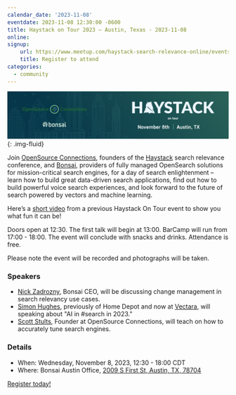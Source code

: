 ```yaml
---
calendar_date: '2023-11-08'
eventdate: 2023-11-08 12:30:00 -0600
title: Haystack on Tour 2023 – Austin, Texas - 2023-11-08
online:
signup:
    url: https://www.meetup.com/haystack-search-relevance-online/events/296658842/
    title: Register to attend
categories:
  - community
---
```


<img src="/assets/media/herobanners/2023_11_08-haystack-atx.png" alt="Haystack on Tour in Austin, TX 2023"/>{: .img-fluid}


Join [OpenSource Connections](https://www.opensourceconnections.com/), founders of the [Haystack](http://www.haystackconf.com/) search relevance conference, and [Bonsai](http://www.bonsai.io/), providers of fully managed OpenSearch solutions for mission-critical search engines, for a day of search enlightenment – learn how to build great data-driven search applications, find out how to build powerful voice search experiences, and look forward to the future of search powered by vectors and machine learning.

Here’s a [short video](https://www.youtube.com/watch?v=IyUXgfeTKxo) from a previous Haystack On Tour event to show you what fun it can be!

Doors open at 12:30. The first talk will begin at 13:00. BarCamp will run from 17:00 - 18:00. The event will conclude with snacks and drinks. Attendance is free.

Please note the event will be recorded and photographs will be taken.

### Speakers
- [Nick Zadrozny](https://www.linkedin.com/in/nzadrozny/), Bonsai CEO, will be discussing change management in search relevancy use cases.
- [Simon Hughes](https://www.linkedin.com/in/simon-hughes-data-scientist/), previously of Home Depot and now at [Vectara](https://www.vectara.com), will speaking about "AI in #search in 2023."
- [Scott Stults](https://www.linkedin.com/in/scottstults/), Founder at OpenSource Connections, will teach on how to accurately tune search engines.

### Details
- When: Wednesday, November 8, 2023, 12:30 - 18:00 CDT
- Where: Bonsai Austin Office, [2009 S First St, Austin, TX, 78704](https://maps.app.goo.gl/KawivFRLptBMy6yo6)


[Register today!](https://www.meetup.com/haystack-search-relevance-online/events/296658842/)

